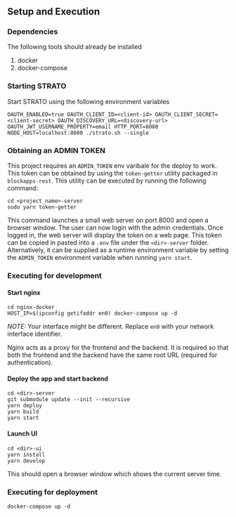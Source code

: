 # <dir>

## Setup and Execution

### Dependencies

The following tools should already be installed

1. docker
2. docker-compose

### Starting STRATO

Start STRATO using the following environment variables

```
OAUTH_ENABLED=true OAUTH_CLIENT_ID=<client-id> OAUTH_CLIENT_SECRET=<client-secret> OAUTH_DISCOVERY_URL=<discovery-url> OAUTH_JWT_USERNAME_PROPERTY=email HTTP_PORT=8080 NODE_HOST=localhost:8080 ./strato.sh --single
```

### Obtaining an ADMIN TOKEN

This project requires an `ADMIN_TOKEN` env varibale for the deploy to work. This token can be obtained by using the `token-getter` utility packaged in `blockapps-rest`. This utility can be executed by running the following command:

```
cd <project_name>-server
sudo yarn token-getter
```

This command launches a small web server on port 8000 and open a browser window. The user can now login with the admin credentials. Once logged in, the web server will display the token on a web page. This token can be copied in pasted into a `.env` file under the `<dir>-server` folder. Alternatively, it can be supplied as a runtime environment variable by setting the `ADMIN_TOKEN` environment variable when running `yarn start`.

### Executing for development

#### Start nginx

```
cd nginx-docker
HOST_IP=$(ipconfig getifaddr en0) docker-compose up -d
```

_NOTE:_ Your interface might be different. Replace `en0` with your network interface identifier.

Nginx acts as a proxy for the frontend and the backend. It is required so that both the frontend and the backend have the same root URL (required for authentication).

#### Deploy the app and start backend

```
cd <dir>-server
git submodule update --init --recursive
yarn deploy
yarn build
yarn start
```

#### Launch UI

```
cd <dir>-ui
yarn install
yarn develop
```

This should open a browser window which shows the current server time.

### Executing for deployment

```
docker-compose up -d
```
